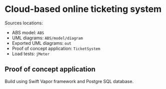 # Cloud-based online ticketing system

Sources locations:
* ABS model: `ABS`
* UML diagrams: `ABS/model/diagram`
* Exported UML diagrams: `out`
* Proof of concept application: `TicketSystem`
* Load tests: `jMeter`

## Proof of concept application

Build using Swift Vapor framework and Postgre SQL database.

